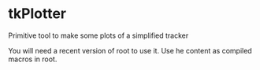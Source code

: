 tkPlotter
=========

Primitive tool to make some plots of a simplified tracker

You will need a recent version of root to use it. Use he content as compiled macros in root.

